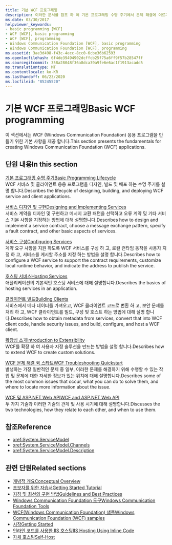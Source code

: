 ```yaml
---
title: 기본 WCF 프로그래밍
description: 이러한 문서를 참조 하 여 기본 프로그래밍 수명 주기에서 문제 해결에 이르기까지 Windows Communication Foundation 응용 프로그램을 개발 하세요.
ms.date: 03/30/2017
helpviewer_keywords:
- basic programming [WCF]
- WCF [WCF], basic programming
- WCF [WCF], programming
- Windows Communication Foundation [WCF], basic programming
- Windows Communication Foundation [WCF], programming
ms.assetid: 3ae3d498-f43c-4ecc-8cc0-6cbe36b62593
ms.openlocfilehash: 6f4de39494902dcffcb25f75a6ff9f57b28547ff
ms.sourcegitcommit: 358a28048f36a8dca39a9fe6e6ac1f1913acadd5
ms.translationtype: MT
ms.contentlocale: ko-KR
ms.lasthandoff: 06/23/2020
ms.locfileid: "85245520"
---
```

# <a name="basic-wcf-programming"></a><span data-ttu-id="72a18-103">기본 WCF 프로그래밍</span><span class="sxs-lookup"><span data-stu-id="72a18-103">Basic WCF programming</span></span>

<span data-ttu-id="72a18-104">이 섹션에서는 WCF (Windows Communication Foundation) 응용 프로그램을 만들기 위한 기본 사항을 제공 합니다.</span><span class="sxs-lookup"><span data-stu-id="72a18-104">This section presents the fundamentals for creating Windows Communication Foundation (WCF) applications.</span></span>

## <a name="in-this-section"></a><span data-ttu-id="72a18-105">단원 내용</span><span class="sxs-lookup"><span data-stu-id="72a18-105">In this section</span></span>

 <span data-ttu-id="72a18-106">[기본 프로그래밍 수명 주기](basic-programming-lifecycle.md)</span><span class="sxs-lookup"><span data-stu-id="72a18-106">[Basic Programming Lifecycle](basic-programming-lifecycle.md)</span></span>\
 <span data-ttu-id="72a18-107">WCF 서비스 및 클라이언트 응용 프로그램을 디자인, 빌드 및 배포 하는 수명 주기를 설명 합니다.</span><span class="sxs-lookup"><span data-stu-id="72a18-107">Describes the lifecycle of designing, building, and deploying WCF service and client applications.</span></span>

 <span data-ttu-id="72a18-108">[서비스 디자인 및 구현](designing-and-implementing-services.md)</span><span class="sxs-lookup"><span data-stu-id="72a18-108">[Designing and Implementing Services](designing-and-implementing-services.md)</span></span>\
 <span data-ttu-id="72a18-109">서비스 계약을 디자인 및 구현하고 메시지 교환 패턴을 선택하고 오류 계약 및 기타 서비스 기본 사항을 지정하는 방법에 대해 설명합니다.</span><span class="sxs-lookup"><span data-stu-id="72a18-109">Describes how to design and implement a service contract, choose a message exchange pattern, specify a fault contract, and other basic aspects of services.</span></span>

 <span data-ttu-id="72a18-110">[서비스 구성](configuring-services.md)</span><span class="sxs-lookup"><span data-stu-id="72a18-110">[Configuring Services](configuring-services.md)</span></span>\
 <span data-ttu-id="72a18-111">계약 요구 사항을 지원 하도록 WCF 서비스를 구성 하 고, 로컬 런타임 동작을 사용자 지정 하 고, 서비스를 게시할 주소를 지정 하는 방법을 설명 합니다.</span><span class="sxs-lookup"><span data-stu-id="72a18-111">Describes how to configure a WCF service to support the contract requirements, customize local runtime behavior, and indicate the address to publish the service.</span></span>

 <span data-ttu-id="72a18-112">[호스팅 서비스](hosting-services.md)</span><span class="sxs-lookup"><span data-stu-id="72a18-112">[Hosting Services](hosting-services.md)</span></span>\
 <span data-ttu-id="72a18-113">애플리케이션의 기본적인 호스팅 서비스에 대해 설명합니다.</span><span class="sxs-lookup"><span data-stu-id="72a18-113">Describes the basics of hosting services in an application.</span></span>

 <span data-ttu-id="72a18-114">[클라이언트 빌드](building-clients.md)</span><span class="sxs-lookup"><span data-stu-id="72a18-114">[Building Clients](building-clients.md)</span></span>\
 <span data-ttu-id="72a18-115">서비스에서 메타 데이터를 가져오고, WCF 클라이언트 코드로 변환 하 고, 보안 문제를 처리 하 고, WCF 클라이언트를 빌드, 구성 및 호스트 하는 방법에 대해 설명 합니다.</span><span class="sxs-lookup"><span data-stu-id="72a18-115">Describes how to obtain metadata from services, convert that into WCF client code, handle security issues, and build, configure, and host a WCF client.</span></span>

 <span data-ttu-id="72a18-116">[확장성 소개](introduction-to-extensibility.md)</span><span class="sxs-lookup"><span data-stu-id="72a18-116">[Introduction to Extensibility](introduction-to-extensibility.md)</span></span>\
 <span data-ttu-id="72a18-117">WCF를 확장 하 여 사용자 지정 솔루션을 만드는 방법을 설명 합니다.</span><span class="sxs-lookup"><span data-stu-id="72a18-117">Describes how to extend WCF to create custom solutions.</span></span>

 <span data-ttu-id="72a18-118">[WCF 문제 해결 퀵 스타트](wcf-troubleshooting-quickstart.md)</span><span class="sxs-lookup"><span data-stu-id="72a18-118">[WCF Troubleshooting Quickstart](wcf-troubleshooting-quickstart.md)</span></span>\
 <span data-ttu-id="72a18-119">발생하는 가장 일반적인 문제 중 일부, 이러한 문제를 해결하기 위해 수행할 수 있는 작업 및 문제에 대한 자세한 정보가 있는 위치에 대해 설명합니다.</span><span class="sxs-lookup"><span data-stu-id="72a18-119">Describes some of the most common issues that occur, what you can do to solve them, and where to locate more information about the issue.</span></span>

 <span data-ttu-id="72a18-120">[WCF 및 ASP.NET Web API](wcf-and-aspnet-web-api.md)</span><span class="sxs-lookup"><span data-stu-id="72a18-120">[WCF and ASP.NET Web API](wcf-and-aspnet-web-api.md)</span></span>\
 <span data-ttu-id="72a18-121">두 가지 기술과 이러한 기술의 관계 및 사용 시기에 대해 설명합니다.</span><span class="sxs-lookup"><span data-stu-id="72a18-121">Discusses the two technologies, how they relate to each other, and when to use them.</span></span>

## <a name="reference"></a><span data-ttu-id="72a18-122">참조</span><span class="sxs-lookup"><span data-stu-id="72a18-122">Reference</span></span>

- <xref:System.ServiceModel>
- <xref:System.ServiceModel.Channels>
- <xref:System.ServiceModel.Description>

## <a name="related-sections"></a><span data-ttu-id="72a18-123">관련 단원</span><span class="sxs-lookup"><span data-stu-id="72a18-123">Related sections</span></span>

- [<span data-ttu-id="72a18-124">개념적 개요</span><span class="sxs-lookup"><span data-stu-id="72a18-124">Conceptual Overview</span></span>](conceptual-overview.md)
- [<span data-ttu-id="72a18-125">초보자를 위한 자습서</span><span class="sxs-lookup"><span data-stu-id="72a18-125">Getting Started Tutorial</span></span>](getting-started-tutorial.md)
- [<span data-ttu-id="72a18-126">지침 및 최선의 구현 방법</span><span class="sxs-lookup"><span data-stu-id="72a18-126">Guidelines and Best Practices</span></span>](guidelines-and-best-practices.md)
- [<span data-ttu-id="72a18-127">Windows Communication Foundation 도구</span><span class="sxs-lookup"><span data-stu-id="72a18-127">Windows Communication Foundation Tools</span></span>](tools.md)
- [<span data-ttu-id="72a18-128">WCF(Windows Communication Foundation) 샘플</span><span class="sxs-lookup"><span data-stu-id="72a18-128">Windows Communication Foundation (WCF) samples</span></span>](./samples/index.md)
- [<span data-ttu-id="72a18-129">시작</span><span class="sxs-lookup"><span data-stu-id="72a18-129">Getting Started</span></span>](./samples/getting-started-sample.md)
- [<span data-ttu-id="72a18-130">인라인 코드를 사용한 IIS 호스팅</span><span class="sxs-lookup"><span data-stu-id="72a18-130">IIS Hosting Using Inline Code</span></span>](./samples/iis-hosting-using-inline-code.md)
- [<span data-ttu-id="72a18-131">자체 호스팅</span><span class="sxs-lookup"><span data-stu-id="72a18-131">Self-Host</span></span>](./samples/self-host.md)
